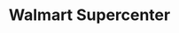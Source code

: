 ---
title: "Walmart Supercenter"
url: /oklahoma-city/walmart-supercenter-tinker-diagonal-street/
shop: Supermarkt
---